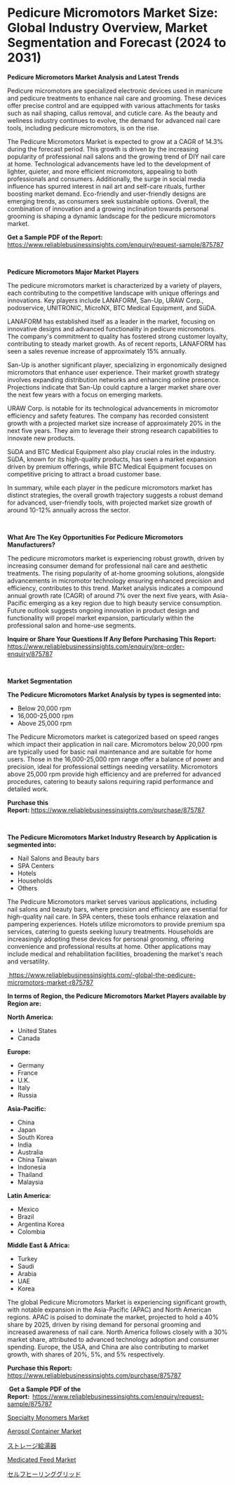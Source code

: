 <p><h1>Pedicure Micromotors Market Size: Global Industry Overview, Market Segmentation and Forecast (2024 to 2031)</h1></p><p><strong>Pedicure Micromotors Market Analysis and Latest Trends</strong></p>
<p><p>Pedicure micromotors are specialized electronic devices used in manicure and pedicure treatments to enhance nail care and grooming. These devices offer precise control and are equipped with various attachments for tasks such as nail shaping, callus removal, and cuticle care. As the beauty and wellness industry continues to evolve, the demand for advanced nail care tools, including pedicure micromotors, is on the rise.</p><p>The Pedicure Micromotors Market is expected to grow at a CAGR of 14.3% during the forecast period. This growth is driven by the increasing popularity of professional nail salons and the growing trend of DIY nail care at home. Technological advancements have led to the development of lighter, quieter, and more efficient micromotors, appealing to both professionals and consumers. Additionally, the surge in social media influence has spurred interest in nail art and self-care rituals, further boosting market demand. Eco-friendly and user-friendly designs are emerging trends, as consumers seek sustainable options. Overall, the combination of innovation and a growing inclination towards personal grooming is shaping a dynamic landscape for the pedicure micromotors market.</p></p>
<p><strong>Get a Sample PDF of the Report:&nbsp;</strong> <a href="https://www.reliablebusinessinsights.com/enquiry/request-sample/875787">https://www.reliablebusinessinsights.com/enquiry/request-sample/875787</a></p>
<p>&nbsp;</p>
<p><strong>Pedicure Micromotors Major Market Players</strong></p>
<p><p>The pedicure micromotors market is characterized by a variety of players, each contributing to the competitive landscape with unique offerings and innovations. Key players include LANAFORM, San-Up, URAW Corp., podoservice, UNITRONIC, MicroNX, BTC Medical Equipment, and SüDA.</p><p>LANAFORM has established itself as a leader in the market, focusing on innovative designs and advanced functionality in pedicure micromotors. The company's commitment to quality has fostered strong customer loyalty, contributing to steady market growth. As of recent reports, LANAFORM has seen a sales revenue increase of approximately 15% annually.</p><p>San-Up is another significant player, specializing in ergonomically designed micromotors that enhance user experience. Their market growth strategy involves expanding distribution networks and enhancing online presence. Projections indicate that San-Up could capture a larger market share over the next few years with a focus on emerging markets.</p><p>URAW Corp. is notable for its technological advancements in micromotor efficiency and safety features. The company has recorded consistent growth with a projected market size increase of approximately 20% in the next five years. They aim to leverage their strong research capabilities to innovate new products.</p><p>SüDA and BTC Medical Equipment also play crucial roles in the industry. SüDA, known for its high-quality products, has seen a market expansion driven by premium offerings, while BTC Medical Equipment focuses on competitive pricing to attract a broad customer base.</p><p>In summary, while each player in the pedicure micromotors market has distinct strategies, the overall growth trajectory suggests a robust demand for advanced, user-friendly tools, with projected market size growth of around 10-12% annually across the sector.</p></p>
<p>&nbsp;</p>
<p><strong>What Are The Key Opportunities For Pedicure Micromotors Manufacturers?</strong></p>
<p><p>The pedicure micromotors market is experiencing robust growth, driven by increasing consumer demand for professional nail care and aesthetic treatments. The rising popularity of at-home grooming solutions, alongside advancements in micromotor technology ensuring enhanced precision and efficiency, contributes to this trend. Market analysis indicates a compound annual growth rate (CAGR) of around 7% over the next five years, with Asia-Pacific emerging as a key region due to high beauty service consumption. Future outlook suggests ongoing innovation in product design and functionality will propel market expansion, particularly within the professional salon and home-use segments.</p></p>
<p><strong>Inquire or Share Your Questions If Any Before Purchasing This Report:</strong> <a href="https://www.reliablebusinessinsights.com/enquiry/pre-order-enquiry/875787">https://www.reliablebusinessinsights.com/enquiry/pre-order-enquiry/875787</a></p>
<p>&nbsp;</p>
<p><strong>Market Segmentation</strong></p>
<p><strong>The Pedicure Micromotors Market Analysis by types is segmented into:</strong></p>
<p><ul><li>Below 20,000 rpm</li><li>16,000-25,000 rpm</li><li>Above 25,000 rpm</li></ul></p>
<p><p>The Pedicure Micromotors market is categorized based on speed ranges which impact their application in nail care. Micromotors below 20,000 rpm are typically used for basic nail maintenance and are suitable for home users. Those in the 16,000-25,000 rpm range offer a balance of power and precision, ideal for professional settings needing versatility. Micromotors above 25,000 rpm provide high efficiency and are preferred for advanced procedures, catering to beauty salons requiring rapid performance and detailed work.</p></p>
<p><strong>Purchase this Report:&nbsp;</strong><a href="https://www.reliablebusinessinsights.com/purchase/875787">https://www.reliablebusinessinsights.com/purchase/875787</a></p>
<p>&nbsp;</p>
<p><strong>The Pedicure Micromotors Market Industry Research by Application is segmented into:</strong></p>
<p><ul><li>Nail Salons and Beauty bars</li><li>SPA Centers</li><li>Hotels</li><li>Households</li><li>Others</li></ul></p>
<p><p>The Pedicure Micromotors market serves various applications, including nail salons and beauty bars, where precision and efficiency are essential for high-quality nail care. In SPA centers, these tools enhance relaxation and pampering experiences. Hotels utilize micromotors to provide premium spa services, catering to guests seeking luxury treatments. Households are increasingly adopting these devices for personal grooming, offering convenience and professional results at home. Other applications may include medical and rehabilitation facilities, broadening the market's reach and versatility.</p></p>
<p><a href="https://www.reliablebusinessinsights.com/-global-the-pedicure-micromotors-market-r875787">&nbsp;https://www.reliablebusinessinsights.com/-global-the-pedicure-micromotors-market-r875787</a></p>
<p><strong>In terms of Region, the Pedicure Micromotors Market Players available by Region are:</strong></p>
<p>
    <p> <strong> North America: </strong>
        <ul>
            <li>United States</li>
            <li>Canada</li>
        </ul>
        </p> 
    <p> <strong> Europe: </strong>
        <ul>
            <li>Germany</li>
            <li>France</li>
            <li>U.K.</li>
            <li>Italy</li>
            <li>Russia</li>
        </ul>
        </p> 
    <p> <strong> Asia-Pacific: </strong>
        <ul>
            <li>China</li>
            <li>Japan</li>
            <li>South Korea</li>
            <li>India</li>
            <li>Australia</li>
            <li>China Taiwan</li>
            <li>Indonesia</li>
            <li>Thailand</li>
            <li>Malaysia</li>
        </ul>
        </p> 
    <p> <strong> Latin America: </strong>
        <ul>
            <li>Mexico</li>
            <li>Brazil</li>
            <li>Argentina Korea</li>
            <li>Colombia</li>
        </ul>
        </p> 
    <p> <strong> Middle East & Africa: </strong>
        <ul>
            <li>Turkey</li>
            <li>Saudi</li>
            <li>Arabia</li>
            <li>UAE</li>
            <li>Korea</li>
        </ul>
    </p>
    </p>
<p><p>The global Pedicure Micromotors Market is experiencing significant growth, with notable expansion in the Asia-Pacific (APAC) and North American regions. APAC is poised to dominate the market, projected to hold a 40% share by 2025, driven by rising demand for personal grooming and increased awareness of nail care. North America follows closely with a 30% market share, attributed to advanced technology adoption and consumer spending. Europe, the USA, and China are also contributing to market growth, with shares of 20%, 5%, and 5% respectively.</p></p>
<p><strong>Purchase this Report: </strong><a href="https://www.reliablebusinessinsights.com/purchase/875787">https://www.reliablebusinessinsights.com/purchase/875787</a></p>
<p>&nbsp;<strong>Get a Sample PDF of the Report:&nbsp;&nbsp;</strong><a href="https://www.reliablebusinessinsights.com/enquiry/request-sample/875787">https://www.reliablebusinessinsights.com/enquiry/request-sample/875787</a></p>
<p><strong></strong></p>
<p><p><a href="https://issuu.com/reportprime-2/docs/specialty-monomers-market-size-2030_ee4608d9068654">Specialty Monomers Market</a></p><p><a href="https://www.linkedin.com/pulse/what-emerging-market-trends-aerosol-container-detailed-overview-lnx8f?trackingId=%2Bjt%2FTio6TbiXOeYxK47diQ%3D%3D">Aerosol Container Market</a></p><p><a href="https://medium.com/@coleensxrkkn/storage-water-heater-market-%E3%81%AE%E3%82%B0%E3%83%AD%E3%83%BC%E3%83%90%E3%83%AB%E5%B8%82%E5%A0%B4%E6%A6%82%E8%A6%81%E3%81%AF-%E4%B8%96%E7%95%8C%E3%81%8A%E3%82%88%E3%81%B3%E4%B8%BB%E8%A6%81%E5%B8%82%E5%A0%B4%E3%81%AB%E3%81%8A%E3%81%91%E3%82%8B%E6%A5%AD%E7%95%8C%E3%81%AB%E5%BD%B1%E9%9F%BF%E3%82%92%E4%B8%8E%E3%81%88%E3%82%8B%E4%B8%BB%E8%A6%81%E3%81%AA%E3%83%88%E3%83%AC%E3%83%B3%E3%83%89%E3%81%AB%E3%81%A4%E3%81%84%E3%81%A6-%E7%8B%AC%E8%87%AA%E3%81%AE%E8%A6%96%E7%82%B9%E3%82%92%E6%8F%90%E4%BE%9B%E3%81%97%E3%81%BE%E3%81%99-7c0e5ab9cd53">ストレージ給湯器</a></p><p><a href="https://medium.com/@annahawkins697/the-global-medicated-feed-market-is-a-dynamic-and-growing-industry-4cdc60b6648c">Medicated Feed Market</a></p><p><a href="https://medium.com/@coleensxrkkn/self-healing-grid-market-%E3%81%AE%E3%82%B0%E3%83%AD%E3%83%BC%E3%83%90%E3%83%AB%E5%B8%82%E5%A0%B4%E6%A6%82%E8%A6%81%E3%81%AF-%E4%B8%96%E7%95%8C%E3%81%8A%E3%82%88%E3%81%B3%E4%B8%BB%E8%A6%81%E5%B8%82%E5%A0%B4%E3%81%AB%E3%81%8A%E3%81%91%E3%82%8B%E6%A5%AD%E7%95%8C%E3%81%AB%E5%BD%B1%E9%9F%BF%E3%82%92%E4%B8%8E%E3%81%88%E3%82%8B%E4%B8%BB%E8%A6%81%E3%81%AA%E3%83%88%E3%83%AC%E3%83%B3%E3%83%89%E3%81%AB%E3%81%A4%E3%81%84%E3%81%A6-%E7%8B%AC%E8%87%AA%E3%81%AE%E8%A6%96%E7%82%B9%E3%82%92%E6%8F%90%E4%BE%9B%E3%81%97%E3%81%BE%E3%81%99-4a13f297d187">セルフヒーリンググリッド</a></p></p>
